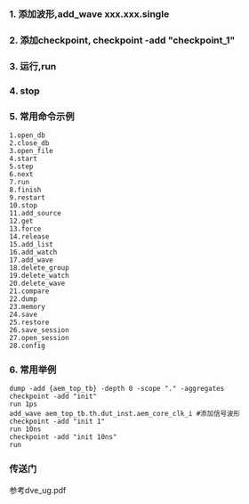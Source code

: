 ### 1. 添加波形,add_wave xxx.xxx.single
### 2. 添加checkpoint, checkpoint -add "checkpoint_1"
### 3. 运行,run
### 4. stop

### 5. 常用命令示例
~~~
1.open_db
2.close_db
3.open_file
4.start
5.step
6.next
7.run
8.finish
9.restart
10.stop
11.add_source
12.get
13.force
14.release
15.add_list
16.add_watch
17.add_wave
18.delete_group
19.delete_watch
20.delete_wave
21.compare
22.dump
23.memory
24.save
25.restore
26.save_session
27.open_session
28.config
~~~
### 6. 常用举例
~~~
dump -add {aem_top_tb} -depth 0 -scope "." -aggregates
checkpoint -add "init"
run 1ps
add_wave aem_top_tb.th.dut_inst.aem_core_clk_i #添加信号波形
checkpoint -add "init 1"
run 10ns
checkpoint -add "init 10ns"
run
~~~

### 传送门
   参考dve_ug.pdf